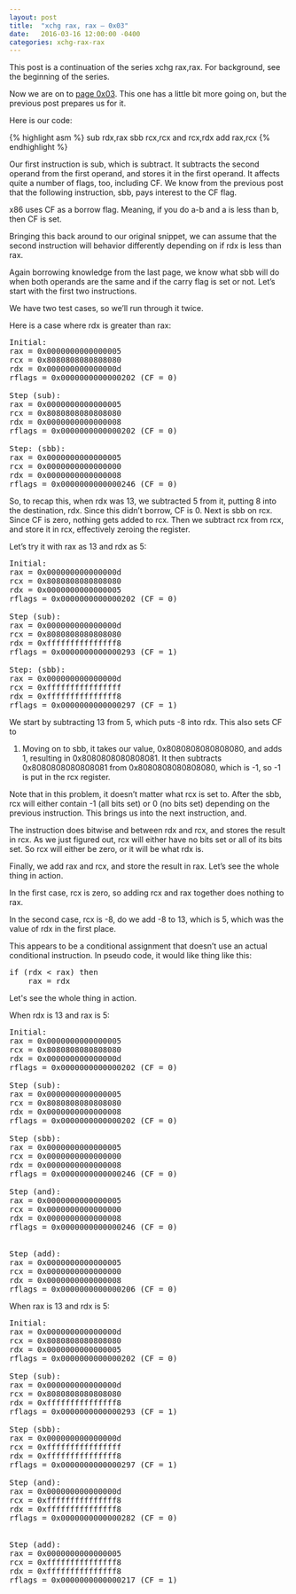 ```yaml
---
layout: post
title:  "xchg rax, rax – 0x03"
date:   2016-03-16 12:00:00 -0400
categories: xchg-rax-rax
---
```


<aside>
This post is a continuation of the series xchg rax,rax.
For background, see the beginning of the series.
</aside>

Now we are on to [page 0x03][1]. This one has a little bit more going on,
but the previous post prepares us for it.

Here is our code:

{% highlight asm %}
sub      rdx,rax
sbb      rcx,rcx
and      rcx,rdx
add      rax,rcx
{% endhighlight %}

Our first instruction is sub, which is subtract. It subtracts the second operand
from the first operand, and stores it in the first operand. It affects quite a
number of flags, too, including CF. We know from the previous post that the
following instruction, sbb, pays interest to the CF flag.

x86 uses CF as a borrow flag. Meaning, if you do a-b and a is less than b,
then CF is set.

Bringing this back around to our original snippet, we can assume that the second
instruction will behavior differently depending on if rdx is less than rax.

Again borrowing knowledge from the last page, we know what sbb will do when both
operands are the same and if the carry flag is set or not. Let’s start with the
first two instructions.

We have two test cases, so we’ll run through it twice.

Here is a case where rdx is greater than rax:

<div id="more"></div>

<pre>
Initial:
rax = 0x0000000000000005
rcx = 0x8080808080808080
rdx = 0x000000000000000d
rflags = 0x0000000000000202 (CF = 0)

Step (sub):
rax = 0x0000000000000005
rcx = 0x8080808080808080
rdx = 0x0000000000000008
rflags = 0x0000000000000202 (CF = 0)

Step: (sbb):
rax = 0x0000000000000005
rcx = 0x0000000000000000
rdx = 0x0000000000000008
rflags = 0x0000000000000246 (CF = 0)
</pre>

So, to recap this, when rdx was 13, we subtracted 5 from it, putting 8 into the
destination, rdx. Since this didn’t borrow, CF is 0. Next is sbb on rcx. Since
CF is zero, nothing gets added to rcx. Then we subtract rcx from rcx, and store
it in rcx, effectively zeroing the register.

Let’s try it with rax as 13 and rdx as 5:

<pre>
Initial:
rax = 0x000000000000000d
rcx = 0x8080808080808080
rdx = 0x0000000000000005
rflags = 0x0000000000000202 (CF = 0)

Step (sub):
rax = 0x000000000000000d
rcx = 0x8080808080808080
rdx = 0xfffffffffffffff8
rflags = 0x0000000000000293 (CF = 1)

Step: (sbb):
rax = 0x000000000000000d
rcx = 0xffffffffffffffff
rdx = 0xfffffffffffffff8
rflags = 0x0000000000000297 (CF = 1)
</pre>

We start by subtracting 13 from 5, which puts -8 into rdx. This also sets CF to
1. Moving on to sbb, it takes our value, 0x8080808080808080, and adds 1,
resulting in 0x8080808080808081. It then subtracts 0x8080808080808081 from
0x8080808080808080, which is -1, so -1 is put in the rcx register.

Note that in this problem, it doesn’t matter what rcx is set to. After the sbb,
rcx will either contain -1 (all bits set) or 0 (no bits set) depending on the
previous instruction. This brings us into the next instruction, and.

The instruction does bitwise and between rdx and rcx, and stores the result in
rcx. As we just figured out, rcx will either have no bits set or all of its bits
set. So rcx will either be zero, or it will be what rdx is.

Finally, we add rax and rcx, and store the result in rax. Let’s see the whole
thing in action.

In the first case, rcx is zero, so adding rcx and rax together does nothing to
rax.

In the second case, rcx is -8, do we add -8 to 13, which is 5, which was the
value of rdx in the first place.

This appears to be a conditional assignment that doesn’t use an actual
conditional instruction. In pseudo code, it would like thing like this:

<pre>
if (rdx < rax) then
    rax = rdx
</pre>

Let's see the whole thing in action.

When rdx is 13 and rax is 5:

<pre>
Initial:
rax = 0x0000000000000005
rcx = 0x8080808080808080
rdx = 0x000000000000000d
rflags = 0x0000000000000202 (CF = 0)

Step (sub):
rax = 0x0000000000000005
rcx = 0x8080808080808080
rdx = 0x0000000000000008
rflags = 0x0000000000000202 (CF = 0)

Step (sbb):
rax = 0x0000000000000005
rcx = 0x0000000000000000
rdx = 0x0000000000000008
rflags = 0x0000000000000246 (CF = 0)

Step (and):
rax = 0x0000000000000005
rcx = 0x0000000000000000
rdx = 0x0000000000000008
rflags = 0x0000000000000246 (CF = 0)


Step (add):
rax = 0x0000000000000005
rcx = 0x0000000000000000
rdx = 0x0000000000000008
rflags = 0x0000000000000206 (CF = 0)
</pre>

When rax is 13 and rdx is 5:

<pre>
Initial:
rax = 0x000000000000000d
rcx = 0x8080808080808080
rdx = 0x0000000000000005
rflags = 0x0000000000000202 (CF = 0)

Step (sub):
rax = 0x000000000000000d
rcx = 0x8080808080808080
rdx = 0xfffffffffffffff8
rflags = 0x0000000000000293 (CF = 1)

Step (sbb):
rax = 0x000000000000000d
rcx = 0xffffffffffffffff
rdx = 0xfffffffffffffff8
rflags = 0x0000000000000297 (CF = 1)

Step (and):
rax = 0x000000000000000d
rcx = 0xfffffffffffffff8
rdx = 0xfffffffffffffff8
rflags = 0x0000000000000282 (CF = 0)


Step (add):
rax = 0x0000000000000005
rcx = 0xfffffffffffffff8
rdx = 0xfffffffffffffff8
rflags = 0x0000000000000217 (CF = 1)
</pre>

[1]: http://xorpd.net/pages/xchg_rax/snip_03.html